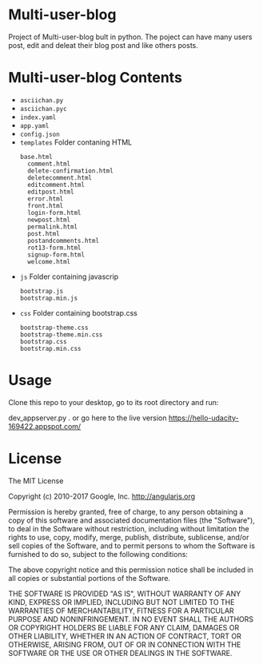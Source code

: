 # Multi-user-blog
Project of Multi-user-blog bult in python. The poject can have many users post, edit and deleat their blog post and like others posts. 

# Multi-user-blog Contents
- `asciichan.py`
- `asciichan.pyc`
- `index.yaml`
- `app.yaml`
- `config.json`
- `templates` Folder contaning HTML 
  ```
  base.html 	
	comment.html 	
	delete-confirmation.html 	
	deletecomment.html 	
	editcomment.html 	
	editpost.html 	
	error.html 	
	front.html 	
	login-form.html 	 
	newpost.html 	
	permalink.html 	
	post.html 	
	postandcomments.html 	
	rot13-form.html 	
	signup-form.html 	
	welcome.html
  ```
- `js` Folder containing javascrip
  ```
  bootstrap.js
  bootstrap.min.js
  ```
- `css` Folder containing bootstrap.css
  ```
  bootstrap-theme.css
  bootstrap-theme.min.css
  bootstrap.css
  bootstrap.min.css
  ```


# Usage
Clone this repo to your desktop, go to its root directory and run:

dev_appserver.py .
or go here to the live version
https://hello-udacity-169422.appspot.com/

# License
The MIT License

Copyright (c) 2010-2017 Google, Inc. http://angularjs.org

Permission is hereby granted, free of charge, to any person obtaining a copy
of this software and associated documentation files (the "Software"), to deal
in the Software without restriction, including without limitation the rights
to use, copy, modify, merge, publish, distribute, sublicense, and/or sell
copies of the Software, and to permit persons to whom the Software is
furnished to do so, subject to the following conditions:

The above copyright notice and this permission notice shall be included in
all copies or substantial portions of the Software.

THE SOFTWARE IS PROVIDED "AS IS", WITHOUT WARRANTY OF ANY KIND, EXPRESS OR
IMPLIED, INCLUDING BUT NOT LIMITED TO THE WARRANTIES OF MERCHANTABILITY,
FITNESS FOR A PARTICULAR PURPOSE AND NONINFRINGEMENT. IN NO EVENT SHALL THE
AUTHORS OR COPYRIGHT HOLDERS BE LIABLE FOR ANY CLAIM, DAMAGES OR OTHER
LIABILITY, WHETHER IN AN ACTION OF CONTRACT, TORT OR OTHERWISE, ARISING FROM,
OUT OF OR IN CONNECTION WITH THE SOFTWARE OR THE USE OR OTHER DEALINGS IN
THE SOFTWARE.
